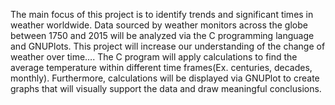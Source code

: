 The main focus of this project is to identify trends and significant times in weather worldwide. Data sourced by weather monitors across the globe between 1750 and 2015 will be analyzed via the C programming language and GNUPlots. This project will increase our understanding of the change of weather over time…. The C program will apply calculations to find the average temperature within different time frames(Ex. centuries, decades, monthly). Furthermore, calculations will be displayed via GNUPlot to create graphs that will visually support the data and draw meaningful conclusions.
